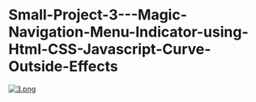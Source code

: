 # Small-Project-3---Magic-Navigation-Menu-Indicator-using-Html-CSS-Javascript-Curve-Outside-Effects

[![3.png](https://i.postimg.cc/76ZP9CCt/3.png)](https://postimg.cc/XZt07Yk9)
